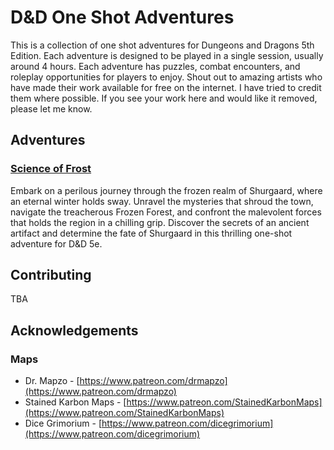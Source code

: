 # D&D One Shot Adventures
This is a collection of one shot adventures for Dungeons and Dragons 5th Edition. Each adventure is designed to be played in a single session, usually around 4 hours. Each adventure has puzzles, combat encounters, and roleplay opportunities for players to enjoy. Shout out to amazing artists who have made their work available for free on the internet. I have tried to credit them where possible. If you see your work here and would like it removed, please let me know.

## Adventures
### [Science of Frost](https://github.com/oelburk/dnd-one-shots/tree/main/Science%20of%20Frost)
Embark on a perilous journey through the frozen realm of Shurgaard, where an eternal winter holds sway. Unravel the mysteries that shroud the town, navigate the treacherous Frozen Forest, and confront the malevolent forces that holds the region in a chilling grip. Discover the secrets of an ancient artifact and determine the fate of Shurgaard in this thrilling one-shot adventure for D&D 5e.

## Contributing
TBA

## Acknowledgements

### Maps
- Dr. Mapzo - [https://www.patreon.com/drmapzo](https://www.patreon.com/drmapzo)
- Stained Karbon Maps - [https://www.patreon.com/StainedKarbonMaps](https://www.patreon.com/StainedKarbonMaps)
- Dice Grimorium - [https://www.patreon.com/dicegrimorium](https://www.patreon.com/dicegrimorium)